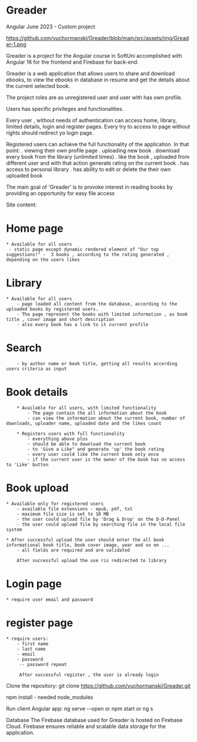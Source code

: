 # Greader

Angular June 2023 - Custom project

https://github.com/yuchormanski/Greader/blob/main/src/assets/img/Greader-1.png

Greader is a project for the Angular course in SoftUni accomplished with Angular 16 for the frontend and Firebase for back-end.

Greader is a web application that allows users to share and download ebooks, to view the ebooks in database in resume and get the details about the current selected book.

The project roles are as unregistered user and user with has own profile.

Users has specific privileges and functionalities.

Every user , without needs of authentication can access home, library, limited details, login and register pages.
Every try to access to page without rights should redirect yo login page.

Registered users can achieve the full functionality of the application. In that point:
. viewing their own profile page
. uploading new book
. download every book from the library (unlimited times)
. like the book , uploaded from different user and with that action generate rating on the current book
. has access to personal library
. has ability to edit or delete the their own uploaded book

The main goal of 'Greader' is to provoke interest in reading books by providing an opportunity for easy file access

Site content:

# Home page

    * Available for all users
     - static page except dynamic rendered element of "Our top suggestions!" -  3 books , according to the rating generated , depending on the users likes

# Library

    * Available for all users
        - page loaded all content from the database, according to the uploaded books by registered users.
        - Tha page represent the books with limited information , as book title , cover image and short description
        - also every book has a link to it current profile

# Search

        - by author name or book title, getting all results according users criteria as input

# Book details

        * Available for all users, with limited functionality
            - The page contain the all information about the book
            - can view the information about the current book, number of downloads, uploader name, uploaded date and the likes count

        * Registers users with full functionality
            - everything above plus
            - should be able to download the current book
            - to 'Give a Like" and generate 'up' the book rating
            - every user could like the current book only once
            - if the current user is the owner of the book has no access to 'Like' button

# Book upload

    * Available only for registered users
        - available file extensions - epub, pdf, txt
        - maximum file size is set to 10 MB
        - the user could upload file by 'Drag & Drop' on the D-D-Panel
        - the user could upload file by searching file in the local file system

    * After successful upload the user should enter the all book informational book title, book cover image, year and so on ...
        - all fields are required and are validated

        After successful upload the use ris redirected to library

# Login page

    * require user email and password

# register page

    * require users:
        - first name
        - last name
        - email
        - password
         -- password repeat

         After successful register , the user is already login

Clone the repository:
git clone https://github.com/yuchormanski/Greader.git

npm install - needed node_modules

Run client Angular app:
ng serve --open or npm start or ng s

Database
The Firebase database used for Greader is hosted on Firebase Cloud.
Firebase ensures reliable and scalable data storage for the application.
